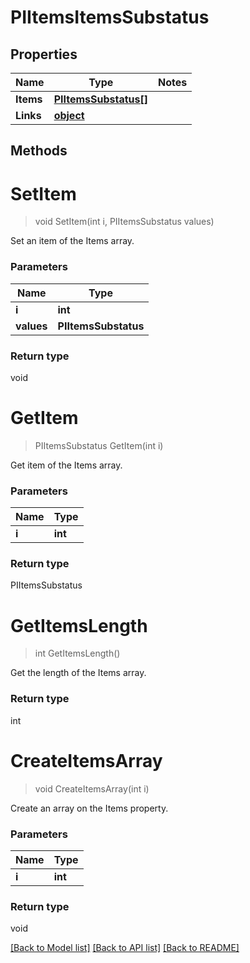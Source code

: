 # PIItemsItemsSubstatus

## Properties
Name | Type | Notes
------------ | ------------- | -------------
**Items** | **[**PIItemsSubstatus[]**](../Model/PIItemsSubstatus.md)**
**Links** | **[**object**](../Model/Object.md)**

## Methods

# **SetItem**
> void SetItem(int i, PIItemsSubstatus values)

Set an item of the Items array.

### Parameters

Name | Type
------------- | -------------
 **i** | **int**
 **values** | **PIItemsSubstatus**

### Return type

void


# **GetItem**
> PIItemsSubstatus GetItem(int i)

Get item of the Items array.

### Parameters

Name | Type
------------- | -------------
 **i** | **int**

### Return type

PIItemsSubstatus


# **GetItemsLength**
> int GetItemsLength()

Get the length of the Items array.


### Return type

int


# **CreateItemsArray**
> void CreateItemsArray(int i)

Create an array on the Items property.

### Parameters

Name | Type
------------- | -------------
 **i** | **int**

### Return type

void

[[Back to Model list]](../../README.md#documentation-for-models) [[Back to API list]](../../README.md#documentation-for-api-endpoints) [[Back to README]](../../README.md)
